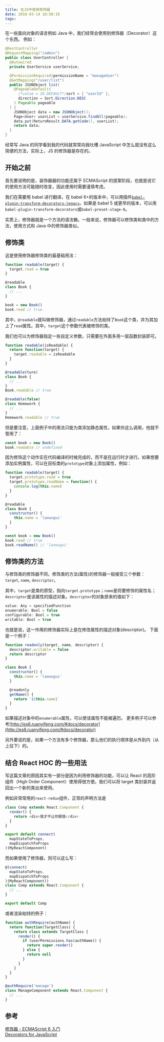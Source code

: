 ```yaml
---
title: 在JS中使用修饰器
date: 2018-03-14 10:50:19
tags:
---
```


在一些面向对象的语言例如 Java 中，我们经常会使用到修饰器（Decorator）这个东西。
例如：

```java
@RestController
@RequestMapping("/admin")
public class UserController {
  @Autowired
  private UserService userService;

  @PermissionRequired(permissionName = "manageUser")
  @GetMapping("/user/list")
  public JSONObject list(
    @PageableDefault(
      /*value = 10 DEFAULT*/sort = { "userId" },
      direction = Sort.Direction.DESC
    ) Pageable pageable
  ) {
    JSONObject data = new JSONObject();
    Page<User> userList = userService.findAll(pageable);
    data.put(ReturnResult.DATA.getCode(), userList);
    return data;
  }
}
```

经常写 Java 的同学看到我的代码就常常向我吐槽 JavaScript 中怎么就没有这么简便的方法，实际上，JS 的修饰器是存在的。

## 开始之前

首先要说明的是，装饰器器的功能还属于 ECMAScript 的提案阶段，也就是说它的使用方法可能随时改变，因此使用时需要谨慎考虑。

我们在需要用 babel 进行翻译，在 babel 6+的版本中，可以用插件[`babel-plugin-transform-decorators-legacy`](https://www.npmjs.com/package/babel-plugin-transform-decorators-legacy)。如果是 babel 5 或更早的版本，可以用`babel-plugin-transform-decorators`或`babel-preset-stage-0`。

实质上，修饰器就是一个方法的语法糖。一般来说，修饰器可以修饰类和类中的方法，使用方式和 Java 中的修饰器类似。

## 修饰类

这是使用修饰器修饰类的最基础用法：

```js
function readable(target) {
  target.read = true
}

@readable
class Book {
  // ...
}

book = new Book()
book.read // true
```

其中，`@readable`就叫做修饰器，通过`readable`方法劫持了`Book`这个类，并为其加上了`read`属性。其中，`target`这个参数代表被修饰的类。

我们也可以为修饰器指定一些自定义参数，只需要在外面多用一层函数封装即可。

```js
function readable(isReadable) {
  return function(target) {
    target.readable = isReadable
  }
}

@readable(ture)
class Book {
  // ...
}
Book.readable // true

@readable(false)
class Homework {
  // ...
}
Homework.readable // true
```

但是要注意，上面例子中的用法只能为类添加静态属性，如果你这么调用，他就不管用了：

```js
const book = new Book()
book.readable // undefined
```

因为修饰这个动作实在代码编译的时候完成的，而不是在运行时才进行。如果想要添加实例属性，可以在目标类的`prototype`对象上添加属性，例如：

```js
function readable(target) {
  target.prototype.read = true
  target.prototype.readName = function() {
    console.log(this.name)
  }
}

@readable
class Book {
  constructor() {
    this.name = 'laowugui'
  }
}

const book = new Book()
book.read // true
book.readName() // 'laowugui'
```

## 修饰类的方法

与修饰类的修饰器不同，修饰类的方法(属性)的修饰器一般接受三个参数： `target`, `name`, `descriptor`。

其中，`target`是类的原型，指向`target.prototype`；`name`是将要修饰的属性名；`descriptor`是该属性的描述对象。`descriptor`的对象原来的值如下：

```js
value: Any = specifiedFunction
enumerable: Bool = false
configurable: Bool = true
writable: Bool = true
```

也就是说，这一作用的修饰器实际上是在修改属性的描述对象(descriptor)。
下面是一个例子：

```js
function readonly(target, name, descriptor) {
  descriptor.writable = false
  return descriptor
}

class Book {
  constructor() {
    this.name = 'laowugui'
  }

  @readonly
  getName() {
    return `${this.name}`
  }
}
```

如果描述对象中的`enumerable`属性，可以使该属性不能被遍历。
更多例子可以参考[http://es6.ruanyifeng.com/#docs/decorator](http://es6.ruanyifeng.com/#docs/decorator)

另外要说的是，如果一个方法有多个修饰器，那么他们的执行顺序是从外到内（从上往下）的。

## 结合 React HOC 的一些用法

写这篇文章的原因其实有一部分是因为利用修饰器的功能，可以让 React 的高阶组件（High Order Component）使用得很方便。我们可以将 target 类封装并返回出一个新的类出来使用。

例如非常常用的`react-redux`组件，正常的声明方法是

```js
class Comp extends React.Component {
  render() {
    return <div>我才不让你报错</div>
  }
}

export default connect(
  mapStateToProps,
  mapDispatchToProps
)(MyReactComponent)
```

而如果使用了修饰器，则可以这么写：

```js
@(connect(
  mapStateToProps,
  mapDispatchToProps
)(MyReactComponent))
class Comp extends React.Component {
  // ...
}

export default Comp
```

或者渲染劫持的例子：

```js
function authRequire(authName) {
  return function(TargetClass) {
    return class extends TargetClass {
      render() {
        if (userPermissions.has(authName)) {
          return super.render()
        } else {
          return null
        }
      }
    }
  }
}

@authRequire('manage')
class ManageComponent extends React.Component {
  // ...
}
```

## 参考

[修饰器 - ECMAScript 6 入门](http://es6.ruanyifeng.com/#docs/decorator)  
[Decorators for JavaScript](https://github.com/tc39/proposal-decorators)
